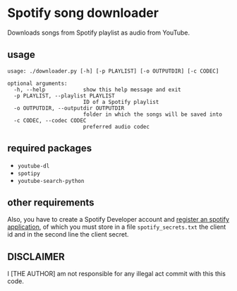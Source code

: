 # Spotify song downloader

Downloads songs from Spotify playlist as audio from YouTube.

## usage

```
usage: ./downloader.py [-h] [-p PLAYLIST] [-o OUTPUTDIR] [-c CODEC]

optional arguments:
  -h, --help            show this help message and exit
  -p PLAYLIST, --playlist PLAYLIST
                        ID of a Spotify playlist
  -o OUTPUTDIR, --outputdir OUTPUTDIR
                        folder in which the songs will be saved into
  -c CODEC, --codec CODEC
                        preferred audio codec
```

## required packages

- `youtube-dl`
- `spotipy`
- `youtube-search-python`

## other requirements

Also, you have to create a Spotify Developer account and [register an spotify application](https://developer.spotify.com/dashboard/applications), of which you must store in a file `spotify_secrets.txt` the client id and in the second line the client secret.

## DISCLAIMER

I [THE AUTHOR] am not responsible for any illegal act commit with this this code.
